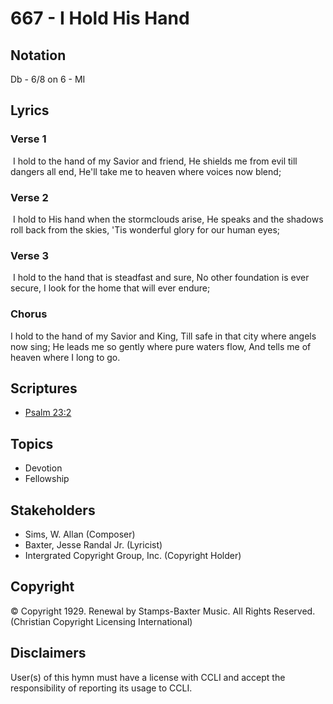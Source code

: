 # 667 - I Hold His Hand

## Notation

Db - 6/8 on 6 - MI

## Lyrics

### Verse 1

 I hold to the hand of my Savior and friend, He shields me from evil till dangers all end, He'll take me to heaven where voices now blend;

### Verse 2

 I hold to His hand when the stormclouds arise, He speaks and the shadows roll back from the skies, 'Tis wonderful glory for our human eyes;

### Verse 3

 I hold to the hand that is steadfast and sure, No other foundation is ever secure, I look for the home that will ever endure; 

### Chorus

I hold to the hand of my Savior and King, Till safe in that city where angels now sing; He leads me so gently where pure waters flow, And tells me of heaven where I long to go. 


## Scriptures

- [Psalm 23:2](https://www.biblegateway.com/passage/?search=Psalm%2023%3A2)

## Topics

- Devotion
- Fellowship

## Stakeholders

- Sims, W. Allan (Composer)
- Baxter, Jesse Randal  Jr. (Lyricist)
- Intergrated Copyright Group, Inc. (Copyright Holder)

## Copyright

© Copyright 1929. Renewal by Stamps-Baxter Music. All Rights Reserved.
(Christian Copyright Licensing International)

## Disclaimers

User(s) of this hymn must have a license with CCLI and accept the responsibility of reporting its usage to CCLI.

